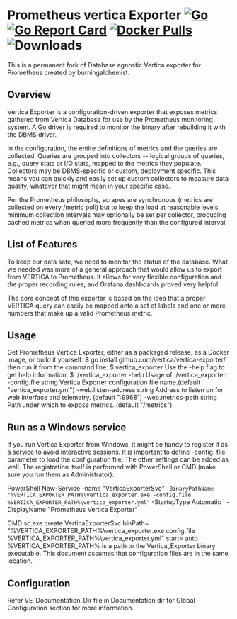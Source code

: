 # Prometheus vertica Exporter [![Go](https://github.com/vertica/vertica-exporter/actions/workflows/build.yml/badge.svg)](https://github.com/vertica/vertica-exporter/actions/workflows/build.yml)[![Go Report Card](https://goreportcard.com/badge/github.com/vertica/vertica-exporter)](https://goreportcard.com/report/github.com/vertica/vertica-exporter/) [![Docker Pulls](https://img.shields.io/docker/pulls/vertica/vertica-exporter)](https://hub.docker.com/r/vertica/vertica-exporter) ![Downloads](https://img.shields.io/github/downloads/vertica/vertica-exporter/total.svg)

This is a permanent fork of Database agnostic Vertica exporter for Prometheus created by burningalchemist. 

## Overview

Vertica Exporter is a configuration-driven exporter that exposes metrics gathered from Vertica Database for use by the Prometheus monitoring system. A Go driver is required to monitor the binary after rebuilding it with the DBMS driver.


In the configuration, the entire definitions of metrics and the queries are collected. Queries are grouped into collectors -- logical groups of queries, e.g., query stats or I/O stats, mapped to the metrics they populate. Collectors may be DBMS-specific or custom, deployment specific. This means you can quickly and easily set up custom collectors to measure data quality, whatever that might mean in your specific case.

Per the Prometheus philosophy, scrapes are synchronous (metrics are collected on every /metric poll) but to keep the load at reasonable levels, minimum collection intervals may optionally be set per collector, producing cached metrics when queried more frequently than the configured interval.


## List of Features

To keep our data safe, we need to monitor the status of the database. What we needed was more of a general approach that would allow us to export from VERTICA to Prometheus. It allows for very flexible configuration and the proper recording rules, and Grafana dashboards proved very helpful.  

The core concept of this exporter is based on the idea that a proper VERTICA query can easily be mapped onto a set of labels and one or more numbers that make up a valid Prometheus metric.

## Usage


Get Prometheus Vertica Exporter, either as a packaged release, as a Docker image, or build it yourself:
$ go install github.com/vertica/vertica-exporter/
then run it from the command line:
$ vertica_exporter
Use the -help flag to get help information.
$ ./vertica_exporter -help
Usage of ./vertica_exporter:
  -config.file string
     Vertica Exporter configuration file name.(default "vertica_exporter.yml")
  -web.listen-address string
      Address to listen on for web interface and telemetry. (default ":9968")
  -web.metrics-path string
      Path under which to expose metrics. (default "/metrics")


## Run as a Windows service

If you run Vertica Exporter from Windows, it might be handy to register it as a service to avoid interactive sessions. It is important to define -config. file parameter to load the configuration file. The other settings can be added as well. The registration itself is performed with PowerShell or CMD (make sure you run them as Administrator):

PowerShell
New-Service -name "VerticaExporterSvc" `
-BinaryPathName "%VERTICA_EXPORTER_PATH%\vertica_exporter.exe -config.file %VERTICA_EXPORTER_PATH%\vertica_exporter.yml" `
-StartupType Automatic `
-DisplayName "Prometheus Vertica Exporter"
 
CMD
sc.exe create VerticaExporterSvc binPath= "%VERTICA_EXPORTER_PATH%\vertica_exporter.exe config.file %VERTICA_EXPORTER_PATH%\vertica_exporter.yml" start= auto
%VERTICA_EXPORTER_PATH% is a path to the Vertica_Exporter binary executable. This document assumes that configuration files are in the same location.


## Configuration

Refer VE_Documentation_Dir file in Documentation dir for Global Configuration section for more information.

